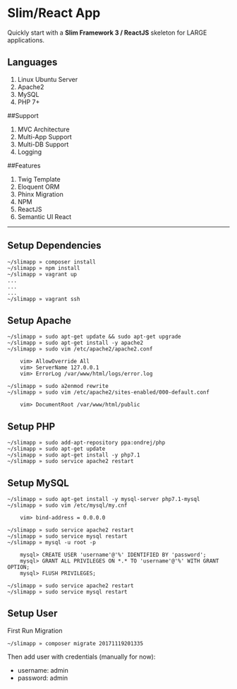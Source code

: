 # Slim/React App

Quickly start with a **Slim Framework 3 / ReactJS** skeleton for LARGE applications.

## Languages
1. Linux Ubuntu Server
2. Apache2
3. MySQL
4. PHP 7+

##Support
1. MVC Architecture
2. Multi-App Support
3. Multi-DB Support
4. Logging

##Features
1. Twig Template
2. Eloquent ORM
3. Phinx Migration
4. NPM
5. ReactJS
6. Semantic UI React
---
## Setup Dependencies
```
~/slimapp » composer install
~/slimapp » npm install
~/slimapp » vagrant up
...
...
...
~/slimapp » vagrant ssh
```

## Setup Apache
```
~/slimapp » sudo apt-get update && sudo apt-get upgrade
~/slimapp » sudo apt-get install -y apache2
~/slimapp » sudo vim /etc/apache2/apache2.conf

	vim> AllowOverride All
	vim> ServerName 127.0.0.1
	vim> ErrorLog /var/www/html/logs/error.log

~/slimapp » sudo a2enmod rewrite
~/slimapp » sudo vim /etc/apache2/sites-enabled/000-default.conf

	vim> DocumentRoot /var/www/html/public
```

## Setup PHP
```
~/slimapp » sudo add-apt-repository ppa:ondrej/php
~/slimapp » sudo apt-get update
~/slimapp » sudo apt-get install -y php7.1
~/slimapp » sudo service apache2 restart
```


## Setup MySQL
```
~/slimapp » sudo apt-get install -y mysql-server php7.1-mysql
~/slimapp » sudo vim /etc/mysql/my.cnf

	vim> bind-address = 0.0.0.0

~/slimapp » sudo service apache2 restart
~/slimapp » sudo service mysql restart
~/slimapp » mysql -u root -p

	mysql> CREATE USER 'username'@'%' IDENTIFIED BY 'password';
	mysql> GRANT ALL PRIVILEGES ON *.* TO 'username'@'%' WITH GRANT OPTION;
	mysql> FLUSH PRIVILEGES;

~/slimapp » sudo service apache2 restart
~/slimapp » sudo service mysql restart
```

## Setup User

First Run Migration
```
~/slimapp » composer migrate 20171119201335
```

Then add user with credentials (manually for now):

- username: admin
- password: admin 